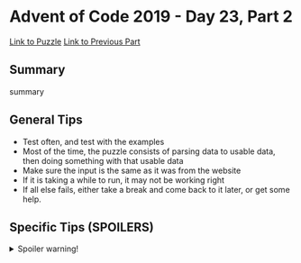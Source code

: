 # Advent of Code 2019 - Day 23, Part 2

[Link to Puzzle](https://adventofcode.com/2019/day/23#part2)
[Link to Previous Part](https://github.com/CodingAP/unofficial-aoc-syllabus/blob/main/years/2019/day23/part1.md)

## Summary
summary

## General Tips
- Test often, and test with the examples
- Most of the time, the puzzle consists of parsing data to usable data, then doing something with that usable data
- Make sure the input is the same as it was from the website
- If it is taking a while to run, it may not be working right
- If all else fails, either take a break and come back to it later, or get some help.

## Specific Tips (SPOILERS)
<details> <summary>Spoiler warning!</summary>

specific tips

</details>